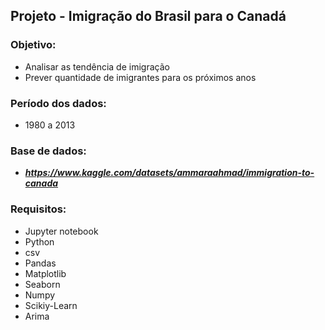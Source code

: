 ## Projeto - Imigração do Brasil para o Canadá
### Objetivo:
- Analisar as tendência de imigração
- Prever quantidade de imigrantes para os próximos anos
### Período dos dados:
- 1980 a 2013
### Base de dados:
- ***https://www.kaggle.com/datasets/ammaraahmad/immigration-to-canada***
### Requisitos:
- Jupyter notebook
- Python
- csv
- Pandas
- Matplotlib
- Seaborn
- Numpy
- Scikiy-Learn
- Arima
